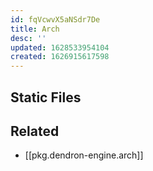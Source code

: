 ```yaml
---
id: fqVcwvX5aNSdr7De
title: Arch
desc: ''
updated: 1628533954104
created: 1626915617598
---
```


## Static Files

## Related
- [[pkg.dendron-engine.arch]]